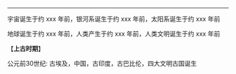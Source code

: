 
---

宇宙诞生于约 xxx 年前，银河系诞生于约 xxx 年前，太阳系诞生于约 xxx 年前

地球诞生于约 xxx 年前，人类产生于约 xxx 年前，人类文明诞生于约 xxx 年前    

【**上古时期**】

公元前30世纪: 古埃及，中国，古印度，古巴比伦，四大文明古国诞生

